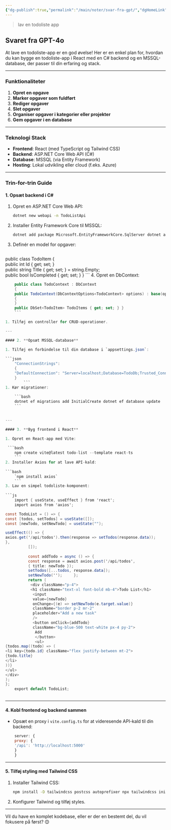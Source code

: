 ```yaml
---
{"dg-publish":true,"permalink":"/main/noter/svar-fra-gpt/","dgHomeLink":"false","dgShowBacklinks":"false","dgShowLocalGraph":"false","dgShowFileTree":"false","dgEnableSearch":"false","dgShowToc":"false","created":"2025-01-22T09:10:38.765+01:00"}
---
```



> lav en todoliste app

## Svaret fra GPT-4o
At lave en todoliste-app er en god øvelse! Her er en enkel plan for, hvordan du kan bygge en todoliste-app i React med en C# backend og en MSSQL-database, der passer til din erfaring og stack.

---

### **Funktionaliteter**

1. **Opret en opgave**
2. **Marker opgaver som fuldført**
3. **Rediger opgaver**
4. **Slet opgaver**
5. **Organiser opgaver i kategorier eller projekter**
6. **Gem opgaver i en database**

---

### **Teknologi Stack**

- **Frontend**: React (med TypeScript og Tailwind CSS)
- **Backend**: ASP.NET Core Web API (C#)
- **Database**: MSSQL (via Entity Framework)
- **Hosting**: Lokal udvikling eller cloud (f.eks. Azure)

---

### **Trin-for-trin Guide**

#### 1. **Opsæt backend i C#**

1. Opret en ASP.NET Core Web API:

    ```bash
    dotnet new webapi -n TodoListApi
    ```
2. Installer Entity Framework Core til MSSQL:

    ```bash
    dotnet add package Microsoft.EntityFrameworkCore.SqlServer dotnet add package Microsoft.EntityFrameworkCore.Tools
    ```
3. Definér en model for opgaver:

    ```Csharp
public class TodoItem 
{     
public int Id { get; set; }     
public string Title { get; set; } = string.Empty;     
public bool IsCompleted { get; set; } }
    ```
4. Opret en DbContext:

```csharp
    public class TodoContext : DbContext 
    {     
    public TodoContext(DbContextOptions<TodoContext> options) : base(options) 
    { 
    }     
    public DbSet<TodoItem> TodoItems { get; set; } }
    ```

1. Tilføj en controller for CRUD-operationer.

---

#### 2. **Opsæt MSSQL-database**

1. Tilføj en forbindelse til din database i `appsettings.json`:
    
```json
    "ConnectionStrings": 
    {     
    "DefaultConnection": "Server=localhost;Database=TodoDb;Trusted_Connection=True;" 
    }
        ```
1. Kør migrationer:
    
    ```bash
    dotnet ef migrations add InitialCreate dotnet ef database update
    ```
    

---

#### 3. **Byg frontend i React**

1. Opret en React-app med Vite:
    
 ```bash
    npm create vite@latest todo-list --template react-ts
    ```
2. Installer Axios for at lave API-kald:
    
```bash
    `npm install axios`
    ```
3. Lav en simpel todoliste-komponent:
    
```js
    import { useState, useEffect } from 'react'; 
    import axios from 'axios'; 

const TodoList = () => {     
const [todos, setTodos] = useState([]);     
const [newTodo, setNewTodo] = useState("");      

useEffect(() => {        
axios.get('/api/todos').then(response => setTodos(response.data));    
}, 
		  []);      
		  
		  const addTodo = async () => {         
		  const response = await axios.post('/api/todos', 
		  { title: newTodo });       
		  setTodos([...todos, response.data]);         
		  setNewTodo('');     };      
		  return (        
		   <div className="p-4">             
		   <h1 className="text-xl font-bold mb-4">Todo List</h1>  
			<input                 
			value={newTodo}                 
			onChange={(e) => setNewTodo(e.target.value)}                 
			className="border p-2 mr-2"                 
			placeholder="Add a new task"             
			/>             
			<button onClick={addTodo} 
			className="bg-blue-500 text-white px-4 py-2">                
			 Add             
			 </button>             
			 <ul>                
{todos.map((todo) => (                     
<li key={todo.id} className="flex justify-between mt-2">
{todo.title}                     
</li>                 
))}             
</ul>         
</div>    
); 
};  
    export default TodoList;
    
```
---

#### 4. **Kobl frontend og backend sammen**

- Opsæt en proxy i `vite.config.ts` for at videresende API-kald til din backend:
    
```js
    server: {     
    proxy: {         
    '/api': 'http://localhost:5000'     
    } 
    }
```

---

#### 5. **Tilføj styling med Tailwind CSS**

1. Installer Tailwind CSS:
    ```bash
    npm install -D tailwindcss postcss autoprefixer npx tailwindcss init
    ```
2. Konfigurer Tailwind og tilføj styles.

---

Vil du have en komplet kodebase, eller er der en bestemt del, du vil fokusere på først? 😊